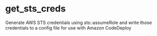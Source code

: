 # get_sts_creds
Generate AWS STS credentials using sts::assumeRole and write those credentials to a config file for use with Amazon CodeDeploy
